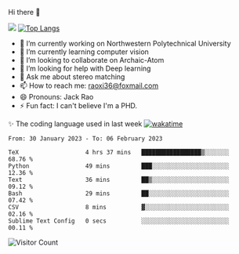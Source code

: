 Hi there 👋

![](https://github-readme-stats.vercel.app/api?username=Raohaocheng)
[![Top Langs](https://github-readme-stats.vercel.app/api/top-langs/?username=Raohaocheng&layout=compact)](https://github.com/anuraghazra/github-readme-stats)

- 🔭 I’m currently working on Northwestern Polytechnical University
- 🌱 I’m currently learning computer vision
- 👯 I’m looking to collaborate on Archaic-Atom
- 🤔 I’m looking for help with Deep learning
- 💬 Ask me about stereo matching
- 📫 How to reach me: raoxi36@foxmail.com
- 😄 Pronouns: Jack Rao
- ⚡ Fun fact: I can't believe I'm a PHD.

✨ The coding language used in last week [![wakatime](https://wakatime.com/badge/user/51ec5ec7-4742-4243-9eea-732ade32c0b7.svg)](https://wakatime.com/@51ec5ec7-4742-4243-9eea-732ade32c0b7)
<!--START_SECTION:waka-->

```text
From: 30 January 2023 - To: 06 February 2023

TeX                   4 hrs 37 mins   █████████████████▒░░░░░░░   68.76 %
Python                49 mins         ███░░░░░░░░░░░░░░░░░░░░░░   12.36 %
Text                  36 mins         ██▒░░░░░░░░░░░░░░░░░░░░░░   09.12 %
Bash                  29 mins         ██░░░░░░░░░░░░░░░░░░░░░░░   07.42 %
CSV                   8 mins          ▓░░░░░░░░░░░░░░░░░░░░░░░░   02.16 %
Sublime Text Config   0 secs          ░░░░░░░░░░░░░░░░░░░░░░░░░   00.11 %
```

<!--END_SECTION:waka-->

![Visitor Count](https://profile-counter.glitch.me/Raohaocheng/count.svg)
